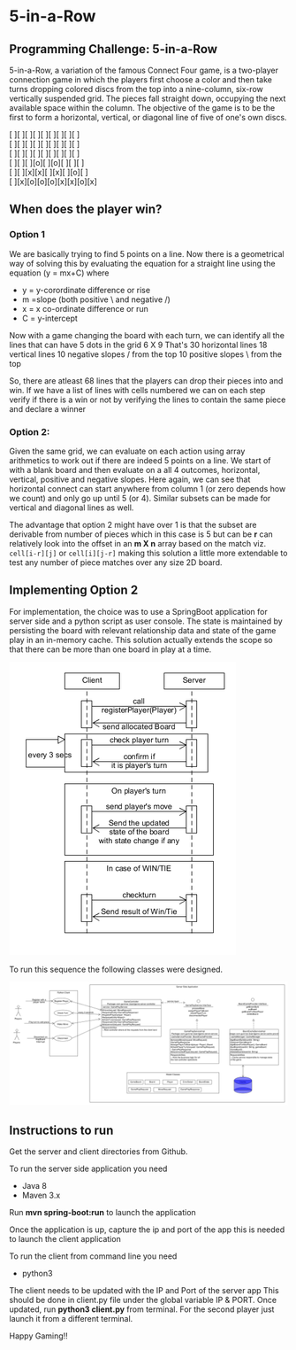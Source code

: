 # 5-in-a-Row
## Programming Challenge: 5-in-a-Row
5-in-a-Row, a variation of the famous Connect Four game, is a two-player connection game
in which the players first choose a color and then take turns dropping colored discs from the
top into a nine-column, six-row vertically suspended grid. The pieces fall straight down,
occupying the next available space within the column. The objective of the game is to be the
first to form a horizontal, vertical, or diagonal line of five of one's own discs.

[ ][ ][ ][ ][ ][ ][ ][ ][ ]  
[ ][ ][ ][ ][ ][ ][ ][ ][ ]  
[ ][ ][ ][ ][ ][ ][ ][ ][ ]  
[ ][ ][ ][o][ ][o][ ][ ][ ]  
[ ][ ][x][x][ ][x][ ][o][ ]  
[ ][x][o][o][o][x][x][o][x]  

## When does the player win?

### Option 1
We are basically trying to find 5 points on a line.
Now there is a geometrical way of solving this by evaluating the equation for a straight line using the equation (y = mx+C)
where 
* y = y-corordinate difference or rise
* m =slope (both positive \ and negative /)
* x = x co-ordinate difference or run
* C = y-intercept

Now with a game changing the board with each turn, we can identify all the lines that can have 5 dots in the grid 6 X 9
That's 
30 horizontal lines
18 vertical lines
10 negative slopes / from the top
10 positive slopes \ from the top

So, there are atleast 68 lines that the players can drop their pieces into and win.
If we have a list of lines with cells numbered we can on each step verify if there is a win or not by verifying the lines to contain the same piece and declare a winner

### Option 2: 

Given the same grid, we can evaluate on each action using array arithmetics to work out if there are indeed 5 points on a line.
We start of with a blank board and then evaluate on a all 4 outcomes, horizontal, vertical, positive and negative slopes.
Here again, we can see that horizontal connect can start anywhere from column 1 (or zero depends how we count) and only go up until 5 (or 4). Similar subsets can be made for vertical and diagonal lines as well.

The advantage that option 2 might have over 1 is that the subset are derivable from number of pieces which in this case is 5 but can be **r**
can relatively look into the offset in an **m X n** array based on the match viz. ``cell[i-r][j]`` or ``cell[i][j-r]`` making this solution a little more extendable to test
any number of piece matches over any size 2D board.

## Implementing Option 2

For implementation, the choice was to use a SpringBoot application for server side and a python script as user console.
The state is maintained by persisting the board with relevant relationship data and state of the game play in an in-memory cache.
This solution actually extends the scope so that there can be more than one board in play at a time.

![Sequence Diagram](docs/images/SequenceDiagram.png)

To run this sequence the following classes were designed.

![Class Diagram](docs/images/ClassDiagram.png)

## Instructions to run

Get the server and client directories from Github.

To run the server side application you need
* Java 8
* Maven 3.x

Run **mvn spring-boot:run** to launch the application

Once the application is up, capture the ip and port of the app this is needed to launch the client application


To run the client from command line you need
* python3

The client needs to be updated with the IP and Port of the server app
This should be done in client.py file under the global variable IP & PORT.
Once updated, run **python3 client.py** from terminal.
For the second player just launch it from a different terminal.

Happy Gaming!!

